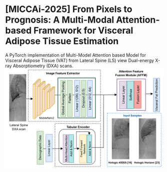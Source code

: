 # [MICCAi-2025] From Pixels to Prognosis: A Multi-Modal Attention-based Framework for Visceral Adipose Tissue Estimation

A PyTorch implementation of Multi-Model Attention based Model for Visceral Adipose Tissue (VAT) from Lateral Spine (LS) view Dual-energy X-ray Absorptiometry (DXA) scans.
![Network Architecture](figures\architecture.png)